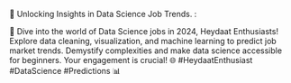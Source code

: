 🚀 Unlocking Insights in Data Science Job Trends.
:

🚀 Dive into the world of Data Science jobs in 2024, Heydaat Enthusiasts! Explore data cleaning, visualization, and machine learning to predict job market trends. Demystify complexities and make data science accessible for beginners. Your engagement is crucial! 🌐 #HeydaatEnthusiast #DataScience #Predictions 📊




